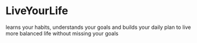 # LiveYourLife
learns your habits, understands your goals and builds your daily plan to live more balanced life without missing your goals
